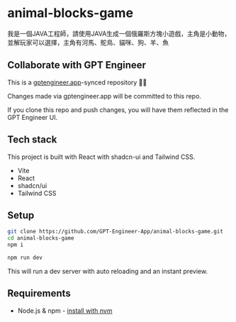 # animal-blocks-game

我是一個JAVA工程師，請使用JAVA生成一個俄羅斯方塊小遊戲，主角是小動物，並解玩家可以選擇，主角有河馬、鴕鳥、貓咪、狗、羊、魚

## Collaborate with GPT Engineer

This is a [gptengineer.app](https://gptengineer.app)-synced repository 🌟🤖

Changes made via gptengineer.app will be committed to this repo.

If you clone this repo and push changes, you will have them reflected in the GPT Engineer UI.

## Tech stack

This project is built with React with shadcn-ui and Tailwind CSS.

- Vite
- React
- shadcn/ui
- Tailwind CSS

## Setup

```sh
git clone https://github.com/GPT-Engineer-App/animal-blocks-game.git
cd animal-blocks-game
npm i
```

```sh
npm run dev
```

This will run a dev server with auto reloading and an instant preview.

## Requirements

- Node.js & npm - [install with nvm](https://github.com/nvm-sh/nvm#installing-and-updating)
